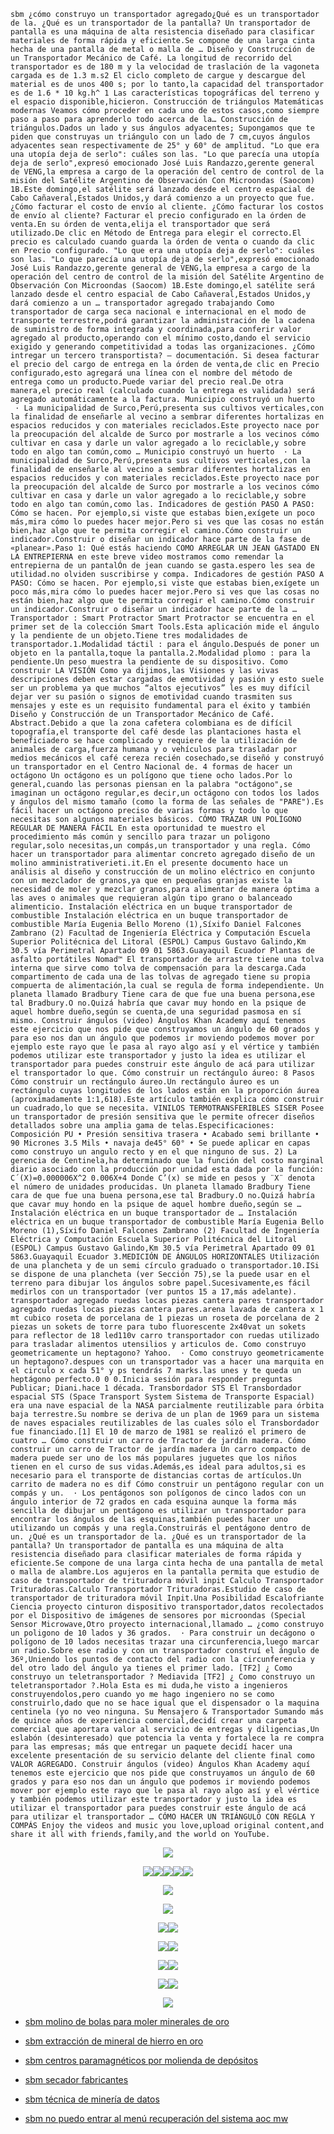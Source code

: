 
```
sbm ¿cómo construyo un transportador agregado¿Qué es un transportador de la. ¿Qué es un transportador de la pantalla? Un transportador de pantalla es una máquina de alta resistencia diseñado para clasificar materiales de forma rápida y eficiente.Se compone de una larga cinta hecha de una pantalla de metal o malla de … Diseño y Construcción de un Transportador Mecánico de Café. La longitud de recorrido del transportador es de 180 m y la velocidad de traslación de la vagoneta cargada es de 1.3 m.s2 El ciclo completo de cargue y descargue del material es de unos 400 s; por lo tanto,la capacidad del transportador es de 1.6 * 10 kg.h^ 1 Las características topográficas del terreno y el espacio disponible,hicieron. Construcción de triángulos Matemáticas modernas Veamos cómo proceder en cada uno de estos casos,como siempre paso a paso para aprenderlo todo acerca de la… Construcción de triángulos.Dados un lado y sus ángulos adyacentes; Supongamos que te piden que construyas un triángulo con un lado de 7 cm,cuyos ángulos adyacentes sean respectivamente de 25° y 60° de amplitud. "Lo que era una utopía deja de serlo": cuáles son las. "Lo que parecía una utopía deja de serlo",expresó emocionado José Luis Randazzo,gerente general de VENG,la empresa a cargo de la operación del centro de control de la misión del Satélite Argentino de Observación Con Microondas (Saocom) 1B.Este domingo,el satélite será lanzado desde el centro espacial de Cabo Cañaveral,Estados Unidos,y dará comienzo a un proyecto que fue. ¿Cómo facturar el costo de envío al cliente. ¿Cómo facturar los costos de envío al cliente? Facturar el precio configurado en la órden de venta.En su órden de venta,elija el transportador que será utilizado.De clic en Método de Entrega para elegir el correcto.El precio es calculado cuando guarda la órden de venta o cuando da clic en Precio configurado. "Lo que era una utopía deja de serlo": cuáles son las. "Lo que parecía una utopía deja de serlo",expresó emocionado José Luis Randazzo,gerente general de VENG,la empresa a cargo de la operación del centro de control de la misión del Satélite Argentino de Observación Con Microondas (Saocom) 1B.Este domingo,el satélite será lanzado desde el centro espacial de Cabo Cañaveral,Estados Unidos,y dará comienzo a un … transportador agregado trabajando Como transportador de carga seca nacional e internacional en el modo de transporte terrestre,podrá garantizar la administración de la cadena de suministro de forma integrada y coordinada,para conferir valor agregado al producto,operando con el mínimo costo,dando el servicio exigido y generando competitividad a todas las organizaciones. ¿Cómo intregar un tercero transportista? — documentación. Si desea facturar el precio del cargo de entrega en la órden de venta,de clic en Precio configurado,esto agregará una línea con el nombre del método de entrega como un producto.Puede variar del precio real.De otra manera,el precio real (calculado cuando la entrega es validada) será agregado automáticamente a la factura. Municipio construyó un huerto  · La municipalidad de Surco,Perú,presenta sus cultivos verticales,con la finalidad de enseñarle al vecino a sembrar diferentes hortalizas en espacios reducidos y con materiales reciclados.Este proyecto nace por la preocupación del alcalde de Surco por mostrarle a los vecinos cómo cultivar en casa y darle un valor agregado a lo reciclable,y sobre todo en algo tan común,como … Municipio construyó un huerto  · La municipalidad de Surco,Perú,presenta sus cultivos verticales,con la finalidad de enseñarle al vecino a sembrar diferentes hortalizas en espacios reducidos y con materiales reciclados.Este proyecto nace por la preocupación del alcalde de Surco por mostrarle a los vecinos cómo cultivar en casa y darle un valor agregado a lo reciclable,y sobre todo en algo tan común,como las. Indicadores de gestión PASO A PASO: Cómo se hacen. Por ejemplo,si viste que estabas bien,exígete un poco más,mira cómo lo puedes hacer mejor.Pero si ves que las cosas no están bien,haz algo que te permita corregir el camino.Cómo construir un indicador.Construir o diseñar un indicador hace parte de la fase de «planear».Paso 1: Qué estás haciendo COMO ARREGLAR UN JEAN GASTADO EN LA ENTREPIERNA en este breve video mostramos como remendar la entrepierna de un pantalÓn de jean cuando se gasta.espero les sea de utilidad.no olviden suscribirse y compa. Indicadores de gestión PASO A PASO: Cómo se hacen. Por ejemplo,si viste que estabas bien,exígete un poco más,mira cómo lo puedes hacer mejor.Pero si ves que las cosas no están bien,haz algo que te permita corregir el camino.Cómo construir un indicador.Construir o diseñar un indicador hace parte de la … Transportador : Smart Protractor Smart Protractor se encuentra en el primer set de la colección Smart Tools.Esta aplicación mide el ángulo y la pendiente de un objeto.Tiene tres modalidades de transportador.1.Modalidad táctil : para el ángulo.Después de poner un objeto en la pantalla,toque la pantalla.2.Modalidad plomo : para la pendiente.Un peso muestra la pendiente de su dispositivo. Como construir LA VISIÓN Como ya dijimos,las Visiones y las vivas descripciones deben estar cargadas de emotividad y pasión y esto suele ser un problema ya que muchos “altos ejecutivos” les es muy difícil dejar ver su pasión o signos de emotividad cuando trasmiten sus mensajes y este es un requisito fundamental para el éxito y también Diseño y Construcción de un Transportador Mecánico de Café. Abstract.Debido a que la zona cafetera colombiana es de difícil topografía,el transporte del café desde las plantaciones hasta el beneficiadero se hace complicado y requiere de la utilización de animales de carga,fuerza humana y o vehículos para trasladar por medios mecánicos el café cereza recién cosechado,se diseñó y construyó un transportador en el Centro Nacional de. 4 formas de hacer un octágono Un octágono es un polígono que tiene ocho lados.Por lo general,cuando las personas piensan en la palabra "octágono",se imaginan un octágono regular,es decir,un octágono con todos los lados y ángulos del mismo tamaño (como la forma de las señales de "PARE").Es fácil hacer un octágono preciso de varias formas y todo lo que necesitas son algunos materiales básicos. CÓMO TRAZAR UN POLÍGONO REGULAR DE MANERA FÁCIL En esta oportunidad te muestro el procedimiento más común y sencillo para trazar un poligono regular,solo necesitas,un compás,un transportador y una regla. Cómo hacer un transportador para alimentar concreto agregado diseño de un molino amministrativerieti.it.En el presente documento hace un análisis al diseño y construcción de un molino eléctrico en conjunto con un mezclador de granos,ya que en pequeñas granjas existe la necesidad de moler y mezclar granos,para alimentar de manera óptima a las aves o animales que requieran algún tipo grano o balanceado alimenticio. Instalación eléctrica en un buque transportador de combustible Instalación eléctrica en un buque transportador de combustible María Eugenia Bello Moreno (1),Síxifo Daniel Falcones Zambrano (2) Facultad de Ingeniería Eléctrica y Computación Escuela Superior Politécnica del Litoral (ESPOL) Campus Gustavo Galindo,Km 30.5 vía Perimetral Apartado 09 01 5863.Guayaquil Ecuador Plantas de asfalto portátiles Nomad™ El transportador de arrastre tiene una tolva interna que sirve como tolva de compensación para la descarga.Cada compartimento de cada una de las tolvas de agregado tiene su propia compuerta de alimentación,la cual se regula de forma independiente. Un planeta llamado Bradbury Tiene cara de que fue una buena persona,ese tal Bradbury.O no.Quizá habría que cavar muy hondo en la psique de aquel hombre dueño,según se cuenta,de una seguridad pasmosa en sí mismo. Construir ángulos (video) Ángulos Khan Academy aquí tenemos este ejercicio que nos pide que construyamos un ángulo de 60 grados y para eso nos dan un ángulo que podemos ir moviendo podemos mover por ejemplo este rayo que le pasa al rayo algo así y el vértice y también podemos utilizar este transportador y justo la idea es utilizar el transportador para puedes construir este ángulo de acá para utilizar el transportador lo que. Cómo construir un rectángulo áureo: 8 Pasos Cómo construir un rectángulo áureo.Un rectángulo áureo es un rectángulo cuyas longitudes de los lados están en la proporción áurea (aproximadamente 1:1,618).Este artículo también explica cómo construir un cuadrado,lo que se necesita. VINILOS TERMOTRANSFERIBLES SISER Posee un transportador de presión sensitiva que le permite ofrecer diseños detallados sobre una amplia gama de telas.Especificaciones: Composición PU • Presión sensitiva trasera • Acabado semi brillante • 90 Micrones 3.5 Mils • navaja de45° 60° • Se puede aplicar en capas como construyo un angulo recto y en el que ninguno de sus. 2) La gerencia de Centinela,ha determinado que la función del costo marginal diario asociado con la producción por unidad esta dada por la función: C´(X)=0.000006X^2 0.006X+4 Donde C’(x) se mide en pesos y ¨X¨ denota el número de unidades producidas. Un planeta llamado Bradbury Tiene cara de que fue una buena persona,ese tal Bradbury.O no.Quizá habría que cavar muy hondo en la psique de aquel hombre dueño,según se … Instalación eléctrica en un buque transportador de … Instalación eléctrica en un buque transportador de combustible María Eugenia Bello Moreno (1),Síxifo Daniel Falcones Zambrano (2) Facultad de Ingeniería Eléctrica y Computación Escuela Superior Politécnica del Litoral (ESPOL) Campus Gustavo Galindo,Km 30.5 vía Perimetral Apartado 09 01 5863.Guayaquil Ecuador 3.MEDICIÓN DE ÁNGULOS HORIZONTALES Utilización de una plancheta y de un semi círculo graduado o transportador.10.ISi se dispone de una plancheta (ver Sección 75),se la puede usar en el terreno para dibujar los ángulos sobre papel.Sucesivamente,es fácil medirlos con un transportador (ver puntos 15 a 17,más adelante). transportador agregado ruedas locas piezas cantera pares transportador agregado ruedas locas piezas cantera pares.arena lavada de cantera x 1 mt cubico roseta de porcelana de 1 piezas un roseta de porcelana de 2 piezas un sokets de torre para tubo fluorescente 2x40vat un sokets para reflector de 18 led110v carro transportador con ruedas utilizado para trasladar alimentos utensilios y articulos de. Como construyo geometricamente un heptagono? Yahoo.  · Como construyo geometricamente un heptagono?.despues con un transportador vas a hacer una marquita en el circulo x cada 51° y ps tendrás 7 marks.las unes y te queda un heptágono perfecto.0 0 0.Inicia sesión para responder preguntas Publicar; Diani.hace 1 década. Transbordador STS El Transbordador espacial STS (Space Transport System Sistema de Transporte Espacial) era una nave espacial de la NASA parcialmente reutilizable para órbita baja terrestre.Su nombre se deriva de un plan de 1969 para un sistema de naves espaciales reutilizables de las cuales sólo el Transbordador fue financiado.[1] El 10 de marzo de 1981 se realizó el primero de cuatro … Cómo construir un carro de Tractor de jardín madera. Cómo construir un carro de Tractor de jardín madera Un carro compacto de madera puede ser uno de los más populares juguetes que los niños tienen en el curso de sus vidas.Además,es ideal para adultos,si es necesario para el transporte de distancias cortas de artículos.Un carrito de madera no es dif Cómo construir un pentágono regular con un compás y un.  · Los pentágonos son polígonos de cinco lados con un ángulo interior de 72 grados en cada esquina aunque la forma más sencilla de dibujar un pentágono es utilizar un transportador para encontrar los ángulos de las esquinas,también puedes hacer uno utilizando un compás y una regla.Construirás el pentágono dentro de un. ¿Qué es un transportador de la. ¿Qué es un transportador de la pantalla? Un transportador de pantalla es una máquina de alta resistencia diseñado para clasificar materiales de forma rápida y eficiente.Se compone de una larga cinta hecha de una pantalla de metal o malla de alambre.Los agujeros en la pantalla permita que estudio de caso de transportador de trituradora móvil inpit Calculo Transportador Trituradoras.Calculo Transportador Trituradoras.Estudio de caso de transportador de trituradora móvil Inpit.Una Posibilidad Escalofriante Ciencia proyecto cinturon dispositivo transportador,datos recolectados por el Dispositivo de imágenes de sensores por microondas (Special Sensor Microwave,Otro proyecto internacional,llamado … ¿como construyo un poligono de 10 lados y 36 grados.  · Para construir un decágono o polígono de 10 lados necesitas trazar una circunferencia,luego marcar un radio.Sobre ese radio y con un transportador construí el ángulo de 36º,Uniendo los puntos de contacto del radio con la circunferencia y del otro lado del ángulo ya tienes el primer lado. [TF2] ¿ Como construyo un teletransportador ? Mediavida [TF2] ¿ Como construyo un teletransportador ?.Hola Esta es mi duda,he visto a ingenieros construyendolos,pero cuando yo me hago ingeniero no se como construirlo,dado que no se hace igual que el dispensador o la maquina centinela (yo no veo ninguna. Su Mensajero & Transportador Sumando más de quince años de experiencia comercial,decidí crear una carpeta comercial que aportara valor al servicio de entregas y diligencias,Un eslabón (desinteresado) que potencia la venta y fortalece la re compra para las empresas; más que entregar un paquete decidí hacer una excelente presentación de su servicio delante del cliente final como VALOR AGREGADO. Construir ángulos (video) Ángulos Khan Academy aquí tenemos este ejercicio que nos pide que construyamos un ángulo de 60 grados y para eso nos dan un ángulo que podemos ir moviendo podemos mover por ejemplo este rayo que le pasa al rayo algo así y el vértice y también podemos utilizar este transportador y justo la idea es utilizar el transportador para puedes construir este ángulo de acá para utilizar el transportador … CÓMO HACER UN TRIÁNGULO CON REGLA Y COMPÁS Enjoy the videos and music you love,upload original content,and share it all with friends,family,and the world on YouTube. 
```

<div align="center">

<a href="https://es-crusher.shibang-china.com/github&k=sbm+%C2%BFc%C3%B3mo+construyo+un+transportador+agregado"><img src="https://static.shibang-china.com/es/crusher/logo.jpg"></a>

<a href="https://es-crusher.shibang-china.com/github&k=sbm+%C2%BFc%C3%B3mo+construyo+un+transportador+agregado"><img src="https://static.shibang-china.com/es/crusher/index.jpg"></a><a href="https://es-crusher.shibang-china.com/material.htmlgithub&k=sbm+%C2%BFc%C3%B3mo+construyo+un+transportador+agregado"><img src="https://static.shibang-china.com/es/crusher/material.jpg"></a><a href="https://es-crusher.shibang-china.com/application.htmlgithub&k=sbm+%C2%BFc%C3%B3mo+construyo+un+transportador+agregado"><img src="https://static.shibang-china.com/es/crusher/application.jpg"></a><a href="https://es-crusher.shibang-china.com/aboutus.htmlgithub&k=sbm+%C2%BFc%C3%B3mo+construyo+un+transportador+agregado"><img src="https://static.shibang-china.com/es/crusher/aboutus.jpg"></a><a href="https://es-crusher.shibang-china.com/contact.htmlgithub&k=sbm+%C2%BFc%C3%B3mo+construyo+un+transportador+agregado"><img src="https://static.shibang-china.com/es/crusher/contact.jpg"></a>

<a href="https://es-crusher.shibang-china.com/github&k=sbm+%C2%BFc%C3%B3mo+construyo+un+transportador+agregado"><img src="https://static.shibang-china.com/es/crusher/banner.jpg"></a>

<a href="https://swt.shibang-china.com/github&k=sbm+%C2%BFc%C3%B3mo+construyo+un+transportador+agregado"><img src="https://static.shibang-china.com/es/crusher/text.jpg"></a>

<a href="https://swt.shibang-china.com/github&k=sbm+%C2%BFc%C3%B3mo+construyo+un+transportador+agregado"><img src="https://static.shibang-china.com/es/crusher/chat.jpg"></a><a href="https://es-crusher.shibang-china.com/contact.htmlgithub&k=sbm+%C2%BFc%C3%B3mo+construyo+un+transportador+agregado"><img src="https://static.shibang-china.com/es/crusher/message.jpg"></a>

<a href="https://es-crusher.shibang-china.com/products/pe.htmlgithub&k=sbm+%C2%BFc%C3%B3mo+construyo+un+transportador+agregado"><img src="https://static.shibang-china.com/es/crusher/pe.jpg"></a><a href="https://es-crusher.shibang-china.com/products/pf.htmlgithub&k=sbm+%C2%BFc%C3%B3mo+construyo+un+transportador+agregado"><img src="https://static.shibang-china.com/es/crusher/pf.jpg"></a>

<a href="https://es-crusher.shibang-china.com/products/hpt.htmlgithub&k=sbm+%C2%BFc%C3%B3mo+construyo+un+transportador+agregado"><img src="https://static.shibang-china.com/es/crusher/hpt.jpg"></a><a href="https://es-crusher.shibang-china.com/products/vsi.htmlgithub&k=sbm+%C2%BFc%C3%B3mo+construyo+un+transportador+agregado"><img src="https://static.shibang-china.com/es/crusher/vsi.jpg"></a>

<a href="https://es-crusher.shibang-china.com/products/klv.htmlgithub&k=sbm+%C2%BFc%C3%B3mo+construyo+un+transportador+agregado"><img src="https://static.shibang-china.com/es/crusher/klv.jpg"></a><a href="https://es-crusher.shibang-china.com/products/portable.htmlgithub&k=sbm+%C2%BFc%C3%B3mo+construyo+un+transportador+agregado"><img src="https://static.shibang-china.com/es/crusher/portable.jpg"></a>

<a href="https://swt.shibang-china.com/github&k=sbm+%C2%BFc%C3%B3mo+construyo+un+transportador+agregado"><img src="https://static.shibang-china.com/es/crusher/case.jpg"></a>

</div>


* [sbm molino de bolas para moler minerales de oro](sbm%20molino%20de%20bolas%20para%20moler%20minerales%20de%20oro.md)

* [sbm extracción de mineral de hierro en oro](sbm%20extracci%C3%B3n%20de%20mineral%20de%20hierro%20en%20oro.md)

* [sbm centros paramagnéticos por molienda de depósitos](sbm%20centros%20paramagn%C3%A9ticos%20por%20molienda%20de%20dep%C3%B3sitos.md)

* [sbm secador fabricantes](sbm%20secador%20fabricantes.md)

* [sbm técnica de minería de datos](sbm%20t%C3%A9cnica%20de%20miner%C3%ADa%20de%20datos.md)

* [sbm no puedo entrar al menú recuperación del sistema aoc mw](sbm%20no%20puedo%20entrar%20al%20men%C3%BA%20recuperaci%C3%B3n%20del%20sistema%20aoc%20mw.md)